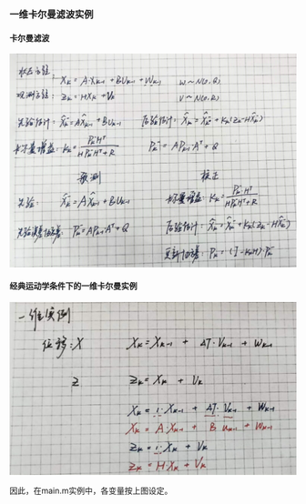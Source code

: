 ### 一维卡尔曼滤波实例

#### 卡尔曼滤波

![](./doc/1.jpg)

#### 经典运动学条件下的一维卡尔曼实例

![](./doc/2.jpg)

因此，在main.m实例中，各变量按上图设定。